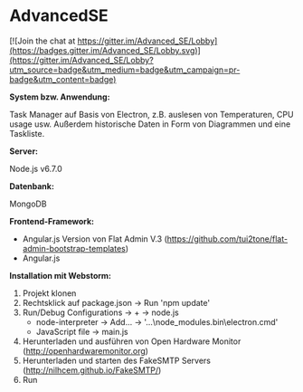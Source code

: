 # AdvancedSE

[![Join the chat at https://gitter.im/Advanced_SE/Lobby](https://badges.gitter.im/Advanced_SE/Lobby.svg)](https://gitter.im/Advanced_SE/Lobby?utm_source=badge&utm_medium=badge&utm_campaign=pr-badge&utm_content=badge)

**System bzw. Anwendung:**

Task Manager auf Basis von Electron, z.B. auslesen von Temperaturen, CPU usage usw.
Außerdem historische Daten in Form von Diagrammen und eine Taskliste.


**Server:**

Node.js v6.7.0


**Datenbank:**

MongoDB


**Frontend-Framework:**

- Angular.js Version von Flat Admin V.3 (https://github.com/tui2tone/flat-admin-bootstrap-templates)
- Angular.js


**Installation mit Webstorm:**

1. Projekt klonen
2. Rechtsklick auf package.json -> Run 'npm update'
3. Run/Debug Configurations -> + -> node.js
    - node-interpreter -> Add... -> '...\node_modules\.bin\electron.cmd'
    - JavaScript file -> main.js
4. Herunterladen und ausführen von Open Hardware Monitor (http://openhardwaremonitor.org)
5. Herunterladen und starten des FakeSMTP Servers (http://nilhcem.github.io/FakeSMTP/)
6. Run

